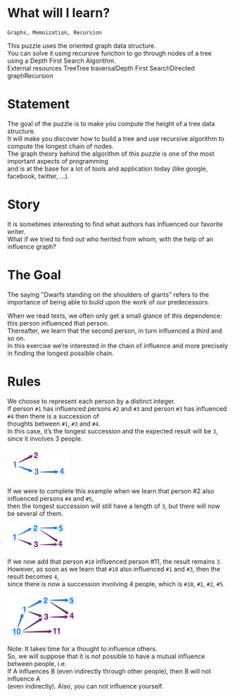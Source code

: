 
# What will I learn?

	Graphs, Memoization, Recursion

This puzzle uses the oriented graph data structure.  
You can solve it using recursive function to go through nodes of a tree using a Depth First Search Algorithm.  
External resources TreeTree traversalDepth First SearchDirected graphRecursion  

# Statement

The goal of the puzzle is to make you compute the height of a tree data structure.  
It will make you discover how to build a tree and use recursive algorithm to compute the longest chain of nodes.  
The graph theory behind the algorithm of this puzzle is one of the most important aspects of programming  
and is at the base for a lot of tools and application today (like google, facebook, twitter, …).


# Story

It is sometimes interesting to find what authors has influenced our favorite writer.  
What if we tried to find out who herited from whom, with the help of an influence graph?


# The Goal
The saying "Dwarfs standing on the shoulders of giants" refers to the importance of being able to build upon the work of our predecessors.
 
When we read texts, we often only get a small glance of this dependence: this person influenced that person.  
Thereafter, we learn that the second person, in turn influenced a third and so on.  
In this exercise we’re interested in the chain of influence and more precisely in finding the longest possible chain.​

# Rules

We choose to represent each person by a distinct integer.  
If person `#1` has influenced persons `#2` and `#3` and person `#3` has influenced `#4` then there is a succession of  
thoughts between `#1`, `#3` and `#4`.  
In this case, it’s the longest succession and the expected result will be `3`, since it involves 3 people.

![altText](pic1.png "title")
 
If we were to complete this example when we learn that person #2 also influenced persons `#4` and `#5`,  
then the longest succession will still have a length of `3`, but there will now be several of them.

![altText](pic2.png "title")
 
If we now add that person `#10` influenced person #11, the result remains `3`.  
However, as soon as we learn that `#10` also influenced `#1` and `#3`, then the result becomes `4`,  
since there is now a succession involving 4 people, which is `#10`, `#1`, `#2`, `#5`.

![altText](pic3.png "title")
 
Note: It takes time for a thought to influence others.  
So, we will suppose that it is not possible to have a mutual influence between people, i.e.  
If A influences B (even indirectly through other people), then B will not influence A  
(even indirectly). Also, you can not influence yourself.


